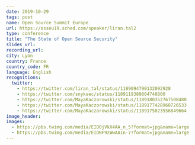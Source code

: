 ```yaml
---
date: 2019-10-29
tags: post
name: Open Source Summit Europe
url: https://osseu19.sched.com/speaker/liran.tal2
type: conference
title: "The State of Open Source Security"
slides_url:
recording_url: 
city: Lyon
country: France
country_code: FR
language: English
recognitions:
  twitter:
    - https://twitter.com/liran_tal/status/1189094790132092928
    - https://twitter.com/snyksec/status/1189119389804748800
    - https://twitter.com/MayaKaczorowski/status/1189180352767508480
    - https://twitter.com/MayaKaczorowski/status/1189177428968726533
    - https://twitter.com/MayaKaczorowski/status/1189175823556849664
image_header: 
images:
  - https://pbs.twimg.com/media/EIDOjVkX4AA_n_5?format=jpg&name=large
  - https://pbs.twimg.com/media/EIDNF9zWwAA1n-7?format=jpg&name=large
---
```

